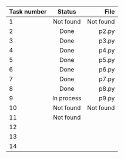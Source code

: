 | Task number | Status     | File        |
| ----------- |:----------:| -----------:|
| 1           | Not found  | Not found   |
| 2           | Done       | p2.py       |
| 3	      | Done 	   | p3.py       |
| 4	      | Done 	   | p4.py       |
| 5           | Done       | p5.py       |
| 6           | Done	   | p6.py       |
| 7	      | Done       | p7.py	 |
| 8           | Done	   | p8.py	 |
| 9           | In process | p9.py	 |
| 10          | Not found  | Not found	 |
| 11          | Not found  |             |
| 12          |            |             |
| 13          |            |             |
| 14	      |            |             |
